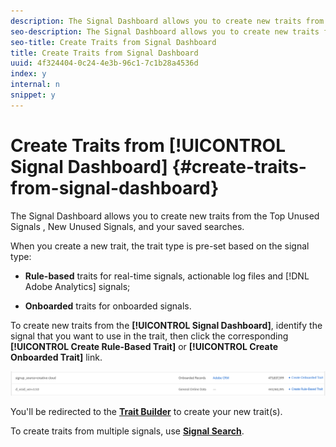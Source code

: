 ```yaml
---
description: The Signal Dashboard allows you to create new traits from the Top Unused Signals , New Unused Signals, and your saved searches.
seo-description: The Signal Dashboard allows you to create new traits from the Top Unused Signals , New Unused Signals, and your saved searches.
seo-title: Create Traits from Signal Dashboard
title: Create Traits from Signal Dashboard
uuid: 4f324404-0c24-4e3b-96c1-7c1b28a4536d
index: y
internal: n
snippet: y
---
```


# Create Traits from [!UICONTROL Signal Dashboard] {#create-traits-from-signal-dashboard}

The Signal Dashboard allows you to create new traits from the Top Unused Signals , New Unused Signals, and your saved searches.

When you create a new trait, the trait type is pre-set based on the signal type:

* **Rule-based** traits for real-time signals, actionable log files and [!DNL Adobe Analytics] signals;

* **Onboarded** traits for onboarded signals.

To create new traits from the **[!UICONTROL Signal Dashboard]**, identify the signal that you want to use in the trait, then click the corresponding **[!UICONTROL Create Rule-Based Trait]** or **[!UICONTROL Create Onboarded Trait]** link.

![](assets/signals-create-trait.png)

You'll be redirected to the **[Trait Builder](../../../c-features/traits/about-trait-builder.md#concept_13D6537EE5D0459F870C58822AD5400A)** to create your new trait(s).

To create traits from multiple signals, use **[Signal Search](../../../c-features/data-explorer/data-explorer-create-trait/data-explorer-create-search.md#concept_D7D8B9F4A7844324952DD893DD9D851F)**.
